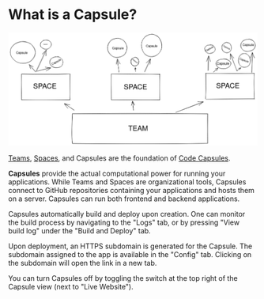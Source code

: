 # What is a Capsule?

![Teams contain Spaces and Spaces contain Capsules](..//.gitbook/assets/platform/shared/teamspacecapsule.png)

[Teams](../teams/what-is-a-team.md), [Spaces](../spaces/what-is-a-space.md), and Capsules are the foundation of [Code Capsules](https://codecapsules.io).

**Capsules** provide the actual computational power for running your applications. While Teams and Spaces are organizational tools, Capsules connect to GitHub repositories containing your applications and hosts them on a server. Capsules can run both frontend and backend applications.

Capsules automatically build and deploy upon creation. One can monitor the build process by navigating to the "Logs" tab, or by pressing "View build log" under the "Build and Deploy" tab.

Upon deployment, an HTTPS subdomain is generated for the Capsule. The subdomain assigned to the app is available in the "Config" tab. Clicking on the subdomain will open the link in a new tab.

You can turn Capsules off by toggling the switch at the top right of the Capsule view (next to "Live Website").
